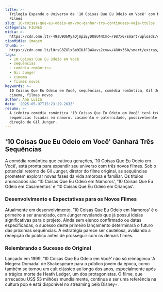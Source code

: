 ```yaml
---
title: >-
  Trilogia Expande o Universo de '10 Coisas Que Eu Odeio em Você' com Novos
  Filmes
slug: 10-coisas-que-eu-odeio-em-voc-ganhar-trs-continuaes-veja-ttulos
categoria: FILMES
midia: >-
  https://cdn.ome.lt/-49sU9U6MyaOjmpiEyDU8U4NCmc=/987x0/smart/uploads/conteudo/fotos/OMELETE_CAPA_-_2025-05-07T113231.736.png
tipoMidia: imagem
thumb: >-
  https://cdn.ome.lt/l0rsG3ZXlxSm9IUJFBWXavs2cvw=/480x360/smart/extras/conteudos/omelete_THUMB_-_2025-05-07T113213.791.png
tags:
  - 10 Coisas Que Eu Odeio em Você
  - sequências
  - comédia romântica
  - Gil Junger
  - cinema
  - filmes novos
keywords: >-
  10 Coisas Que Eu Odeio em Você, sequências, comédia romântica, Gil Junger,
  cinema, filmes novos
author: Ana Luiza
data: '2025-05-07T15:23:29.263Z'
resumo: >-
  A icônica comédia romântica '10 Coisas Que Eu Odeio em Você' terá três
  sequências focadas em namoro, casamento e paternidade, possivelmente sob a
  direção de Gil Junger.
---
```


## '10 Coisas Que Eu Odeio em Você' Ganhará Três Sequências

A comédia romântica que cativou gerações, '10 Coisas Que Eu Odeio em Você', está pronta para expandir seu universo com três novos filmes. Sob o potencial retorno de Gil Junger, diretor do filme original, as sequências prometem explorar novas fases da vida amorosa e familiar. Os títulos anunciados são '10 Coisas Que Eu Odeio em Namoros', '10 Coisas Que Eu Odeio em Casamentos' e '10 Coisas Que Eu Odeio em Crianças'.

### Desenvolvimento e Expectativas para os Novos Filmes

Atualmente em desenvolvimento, '10 Coisas Que Eu Odeio em Namoros' é o primeiro a ser anunciado, com Junger revelando que já possui ideias significativas para o projeto. Ainda sem elenco confirmado ou datas especificadas, o sucesso deste primeiro lançamento determinará o futuro das próximas sequências. A estratégia parece ser cautelosa, avaliando a recepção do público antes de prosseguir com os demais filmes.

### Relembrando o Sucesso do Original

Lançado em 1999, '10 Coisas Que Eu Odeio em Você' não só reimaginou 'A Megera Domada' de Shakespeare para o público jovem da época, como também se tornou um cult clássico ao longo dos anos, especialmente após a trágica morte de Heath Ledger, um dos protagonistas. O filme, que arrecadou US$ 53 milhões mundialmente, continua a ser uma referência na cultura pop e está disponível no streaming pelo Disney+.
